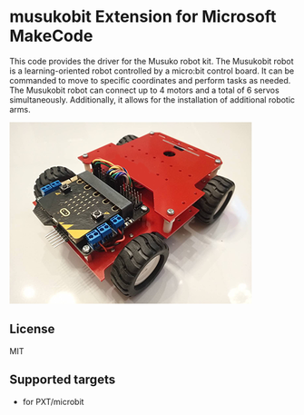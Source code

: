 # musukobit Extension for Microsoft MakeCode

This code provides the driver for the Musuko robot kit.
The Musukobit robot is a learning-oriented robot controlled by a micro:bit control board. It can be commanded to move to specific coordinates and perform tasks as needed. The Musukobit robot can connect up to 4 motors and a total of 6 servos simultaneously. Additionally, it allows for the installation of additional robotic arms.

![MUSUKOBIT](icon.png)



## License  
MIT  
  
## Supported targets  
* for PXT/microbit  

